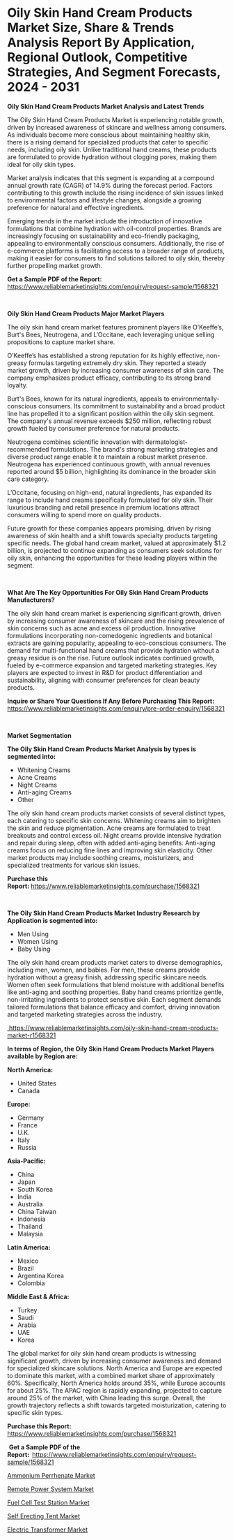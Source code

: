 <p><h1>Oily Skin Hand Cream Products Market Size, Share & Trends Analysis Report By Application, Regional Outlook, Competitive Strategies, And Segment Forecasts, 2024 - 2031</h1></p><p><strong>Oily Skin Hand Cream Products Market Analysis and Latest Trends</strong></p>
<p><p>The Oily Skin Hand Cream Products Market is experiencing notable growth, driven by increased awareness of skincare and wellness among consumers. As individuals become more conscious about maintaining healthy skin, there is a rising demand for specialized products that cater to specific needs, including oily skin. Unlike traditional hand creams, these products are formulated to provide hydration without clogging pores, making them ideal for oily skin types.</p><p>Market analysis indicates that this segment is expanding at a compound annual growth rate (CAGR) of 14.9% during the forecast period. Factors contributing to this growth include the rising incidence of skin issues linked to environmental factors and lifestyle changes, alongside a growing preference for natural and effective ingredients. </p><p>Emerging trends in the market include the introduction of innovative formulations that combine hydration with oil-control properties. Brands are increasingly focusing on sustainability and eco-friendly packaging, appealing to environmentally conscious consumers. Additionally, the rise of e-commerce platforms is facilitating access to a broader range of products, making it easier for consumers to find solutions tailored to oily skin, thereby further propelling market growth.</p></p>
<p><strong>Get a Sample PDF of the Report:&nbsp;</strong> <a href="https://www.reliablemarketinsights.com/enquiry/request-sample/1568321?utm_campaign=1772&utm_medium=2&utm_source=Github&utm_content=ia&utm_term=19102024&utm_id=oily-skin-hand-cream-products">https://www.reliablemarketinsights.com/enquiry/request-sample/1568321</a></p>
<p>&nbsp;</p>
<p><strong>Oily Skin Hand Cream Products Major Market Players</strong></p>
<p><p>The oily skin hand cream market features prominent players like O’Keeffe’s, Burt's Bees, Neutrogena, and L’Occitane, each leveraging unique selling propositions to capture market share.</p><p>O’Keeffe’s has established a strong reputation for its highly effective, non-greasy formulas targeting extremely dry skin. They reported a steady market growth, driven by increasing consumer awareness of skin care. The company emphasizes product efficacy, contributing to its strong brand loyalty.</p><p>Burt's Bees, known for its natural ingredients, appeals to environmentally-conscious consumers. Its commitment to sustainability and a broad product line has propelled it to a significant position within the oily skin segment. The company's annual revenue exceeds $250 million, reflecting robust growth fueled by consumer preference for natural products.</p><p>Neutrogena combines scientific innovation with dermatologist-recommended formulations. The brand's strong marketing strategies and diverse product range enable it to maintain a robust market presence. Neutrogena has experienced continuous growth, with annual revenues reported around $5 billion, highlighting its dominance in the broader skin care category.</p><p>L’Occitane, focusing on high-end, natural ingredients, has expanded its range to include hand creams specifically formulated for oily skin. Their luxurious branding and retail presence in premium locations attract consumers willing to spend more on quality products.</p><p>Future growth for these companies appears promising, driven by rising awareness of skin health and a shift towards specialty products targeting specific needs. The global hand cream market, valued at approximately $1.2 billion, is projected to continue expanding as consumers seek solutions for oily skin, enhancing the opportunities for these leading players within the segment.</p></p>
<p>&nbsp;</p>
<p><strong>What Are The Key Opportunities For Oily Skin Hand Cream Products Manufacturers?</strong></p>
<p><p>The oily skin hand cream market is experiencing significant growth, driven by increasing consumer awareness of skincare and the rising prevalence of skin concerns such as acne and excess oil production. Innovative formulations incorporating non-comedogenic ingredients and botanical extracts are gaining popularity, appealing to eco-conscious consumers. The demand for multi-functional hand creams that provide hydration without a greasy residue is on the rise. Future outlook indicates continued growth, fueled by e-commerce expansion and targeted marketing strategies. Key players are expected to invest in R&D for product differentiation and sustainability, aligning with consumer preferences for clean beauty products.</p></p>
<p><strong>Inquire or Share Your Questions If Any Before Purchasing This Report:</strong> <a href="https://www.reliablemarketinsights.com/enquiry/pre-order-enquiry/1568321?utm_campaign=1772&utm_medium=2&utm_source=Github&utm_content=ia&utm_term=19102024&utm_id=oily-skin-hand-cream-products">https://www.reliablemarketinsights.com/enquiry/pre-order-enquiry/1568321</a></p>
<p>&nbsp;</p>
<p><strong>Market Segmentation</strong></p>
<p><strong>The Oily Skin Hand Cream Products Market Analysis by types is segmented into:</strong></p>
<p><ul><li>Whitening Creams</li><li>Acne Creams</li><li>Night Creams</li><li>Anti-aging Creams</li><li>Other</li></ul></p>
<p><p>The oily skin hand cream products market consists of several distinct types, each catering to specific skin concerns. Whitening creams aim to brighten the skin and reduce pigmentation. Acne creams are formulated to treat breakouts and control excess oil. Night creams provide intensive hydration and repair during sleep, often with added anti-aging benefits. Anti-aging creams focus on reducing fine lines and improving skin elasticity. Other market products may include soothing creams, moisturizers, and specialized treatments for various skin issues.</p></p>
<p><strong>Purchase this Report:&nbsp;</strong><a href="https://www.reliablemarketinsights.com/purchase/1568321?utm_campaign=1772&utm_medium=2&utm_source=Github&utm_content=ia&utm_term=19102024&utm_id=oily-skin-hand-cream-products">https://www.reliablemarketinsights.com/purchase/1568321</a></p>
<p>&nbsp;</p>
<p><strong>The Oily Skin Hand Cream Products Market Industry Research by Application is segmented into:</strong></p>
<p><ul><li>Men Using</li><li>Women Using</li><li>Baby Using</li></ul></p>
<p><p>The oily skin hand cream products market caters to diverse demographics, including men, women, and babies. For men, these creams provide hydration without a greasy finish, addressing specific skincare needs. Women often seek formulations that blend moisture with additional benefits like anti-aging and soothing properties. Baby hand creams prioritize gentle, non-irritating ingredients to protect sensitive skin. Each segment demands tailored formulations that balance efficacy and comfort, driving innovation and targeted marketing strategies across the industry.</p></p>
<p><a href="https://www.reliablemarketinsights.com/oily-skin-hand-cream-products-market-r1568321?utm_campaign=1772&utm_medium=2&utm_source=Github&utm_content=ia&utm_term=19102024&utm_id=oily-skin-hand-cream-products">&nbsp;https://www.reliablemarketinsights.com/oily-skin-hand-cream-products-market-r1568321</a></p>
<p><strong>In terms of Region, the Oily Skin Hand Cream Products Market Players available by Region are:</strong></p>
<p>
    <p> <strong> North America: </strong>
        <ul>
            <li>United States</li>
            <li>Canada</li>
        </ul>
        </p> 
    <p> <strong> Europe: </strong>
        <ul>
            <li>Germany</li>
            <li>France</li>
            <li>U.K.</li>
            <li>Italy</li>
            <li>Russia</li>
        </ul>
        </p> 
    <p> <strong> Asia-Pacific: </strong>
        <ul>
            <li>China</li>
            <li>Japan</li>
            <li>South Korea</li>
            <li>India</li>
            <li>Australia</li>
            <li>China Taiwan</li>
            <li>Indonesia</li>
            <li>Thailand</li>
            <li>Malaysia</li>
        </ul>
        </p> 
    <p> <strong> Latin America: </strong>
        <ul>
            <li>Mexico</li>
            <li>Brazil</li>
            <li>Argentina Korea</li>
            <li>Colombia</li>
        </ul>
        </p> 
    <p> <strong> Middle East & Africa: </strong>
        <ul>
            <li>Turkey</li>
            <li>Saudi</li>
            <li>Arabia</li>
            <li>UAE</li>
            <li>Korea</li>
        </ul>
    </p>
    </p>
<p><p>The global market for oily skin hand cream products is witnessing significant growth, driven by increasing consumer awareness and demand for specialized skincare solutions. North America and Europe are expected to dominate this market, with a combined market share of approximately 60%. Specifically, North America holds around 35%, while Europe accounts for about 25%. The APAC region is rapidly expanding, projected to capture around 25% of the market, with China leading this surge. Overall, the growth trajectory reflects a shift towards targeted moisturization, catering to specific skin types.</p></p>
<p><strong>Purchase this Report: </strong><a href="https://www.reliablemarketinsights.com/purchase/1568321?utm_campaign=1772&utm_medium=2&utm_source=Github&utm_content=ia&utm_term=19102024&utm_id=oily-skin-hand-cream-products">https://www.reliablemarketinsights.com/purchase/1568321</a></p>
<p>&nbsp;<strong>Get a Sample PDF of the Report:&nbsp;&nbsp;</strong><a href="https://www.reliablemarketinsights.com/enquiry/request-sample/1568321?utm_campaign=1772&utm_medium=2&utm_source=Github&utm_content=ia&utm_term=19102024&utm_id=oily-skin-hand-cream-products">https://www.reliablemarketinsights.com/enquiry/request-sample/1568321</a></p>
<p><strong></strong></p>
<p><p><a href="https://github.com/ParvinKhatun77/Market-Research-Report-List-1/blob/main/ammonium-perrhenate-market.md?utm_campaign=1772&utm_medium=2&utm_source=Github&utm_content=ia&utm_term=19102024&utm_id=oily-skin-hand-cream-products">Ammonium Perrhenate Market</a></p><p><a href="https://www.linkedin.com/pulse/future-ready-strategic-insights-global-remote-power-system-6si3e?utm_campaign=1772&utm_medium=2&utm_source=Github&utm_content=ia&utm_term=19102024&utm_id=oily-skin-hand-cream-products">Remote Power System Market</a></p><p><a href="https://www.linkedin.com/pulse/fuel-cell-test-station-market-size-segmentation-trends-growth-2ux8e?utm_campaign=1772&utm_medium=2&utm_source=Github&utm_content=ia&utm_term=19102024&utm_id=oily-skin-hand-cream-products">Fuel Cell Test Station Market</a></p><p><a href="https://www.linkedin.com/pulse/global-perspectives-self-erecting-tent-market-trends-forecast-8wgse?utm_campaign=1772&utm_medium=2&utm_source=Github&utm_content=ia&utm_term=19102024&utm_id=oily-skin-hand-cream-products">Self Erecting Tent Market</a></p><p><a href="https://www.linkedin.com/pulse/electric-transformer-market-global-regional-analysis-focus-1yfte?utm_campaign=1772&utm_medium=2&utm_source=Github&utm_content=ia&utm_term=19102024&utm_id=oily-skin-hand-cream-products">Electric Transformer Market</a></p></p>